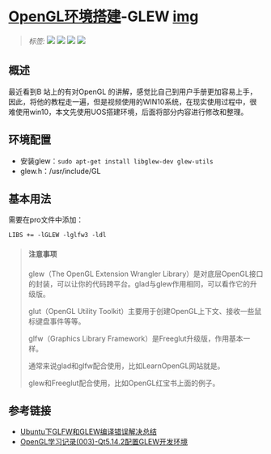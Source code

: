# [OpenGL环境搭建](./)-GLEW  [img](./img)     

> ######  _标签:_   ![](https://img.shields.io/badge/技术类-yellowgreen.svg) ![](https://img.shields.io/badge/OpenGL-B站视频-blue.svg) [![](https://img.shields.io/badge/链接-环境搭建-brightgreen.svg)](https://www.bilibili.com/video/BV1uB4y1u7eB?p=5) [![](https://img.shields.io/badge/链接-代码文件-orange.svg)](../02-code/)     
>

## 概述  

最近看到B 站上的有对OpenGL 的讲解，感觉比自己到用户手册更加容易上手，因此，将他的教程走一遍，但是视频使用的WIN10系统，在现实使用过程中，很难使用win10，本文先使用UOS搭建环境，后面将部分内容进行修改和整理。 

## 环境配置  

- 安装glew：`sudo apt-get install libglew-dev glew-utils`  
- glew.h：/usr/include/GL  

## 基本用法 

需要在pro文件中添加：

```shell
LIBS += -lGLEW -lglfw3 -ldl
```

>#### 注意事项 
>
>glew（The OpenGL Extension Wrangler Library）是对底层OpenGL接口的封装，可以让你的代码跨平台。glad与glew作用相同，可以看作它的升级版。
>
>glut（OpenGL Utility Toolkit）主要用于创建OpenGL上下文、接收一些鼠标键盘事件等等。  
>
>glfw（Graphics Library Framework）是Freeglut升级版，作用基本一样。  
>
>通常来说glad和glfw配合使用，比如LearnOpenGL网站就是。  
>
>glew和Freeglut配合使用，比如OpenGL红宝书上面的例子。  

## 参考链接

- [Ubuntu下GLFW和GLEW编译错误解决总结](https://blog.csdn.net/gaiyonghuming110/article/details/103471072)   
- [OpenGL学习记录(003)-Qt5.14.2配置GLEW开发环境](https://blog.csdn.net/yxyy3604/article/details/116116409)

